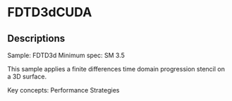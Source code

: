 # FDTD3dCUDA

## Descriptions
Sample: FDTD3d
Minimum spec: SM 3.5

This sample applies a finite differences time domain progression stencil on a 3D surface.

Key concepts:
Performance Strategies